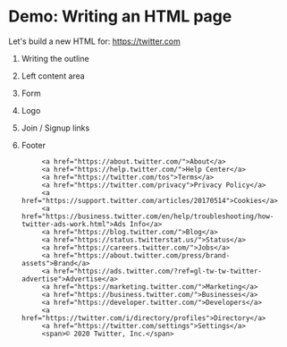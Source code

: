 # Demo: Writing an HTML page

Let's build a new HTML for:
https://twitter.com

1. Writing the outline

2. Left content area

3. Form

4. Logo

5. Join / Signup links

6. Footer
































            <a href="https://about.twitter.com/">About</a>
            <a href="https://help.twitter.com/">Help Center</a>
            <a href="https://twitter.com/tos">Terms</a>
            <a href="https://twitter.com/privacy">Privacy Policy</a>
            <a href="https://support.twitter.com/articles/20170514">Cookies</a>
            <a href="https://business.twitter.com/en/help/troubleshooting/how-twitter-ads-work.html">Ads Info</a>
            <a href="https://blog.twitter.com/">Blog</a>
            <a href="https://status.twitterstat.us/">Status</a>
            <a href="https://careers.twitter.com/">Jobs</a>
            <a href="https://about.twitter.com/press/brand-assets">Brand</a>
            <a href="https://ads.twitter.com/?ref=gl-tw-tw-twitter-advertise">Advertise</a>
            <a href="https://marketing.twitter.com/">Marketing</a>
            <a href="https://business.twitter.com/">Businesses</a>
            <a href="https://developer.twitter.com/">Developers</a>
            <a href="https://twitter.com/i/directory/profiles">Directory</a>
            <a href="https://twitter.com/settings">Settings</a>
            <span>© 2020 Twitter, Inc.</span>

